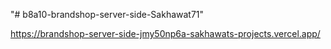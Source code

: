 "# b8a10-brandshop-server-side-Sakhawat71" 

https://brandshop-server-side-jmy50np6a-sakhawats-projects.vercel.app/
